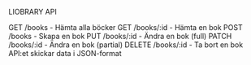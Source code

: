 LIOBRARY API 

GET /books - Hämta alla böcker
GET /books/:id - Hämta en bok
POST /books - Skapa en bok
PUT /books/:id - Ändra en bok (full)
PATCH /books/:id - Ändra en bok (partial)
DELETE /books/:id - Ta bort en bok
API:et skickar data i JSON-format


